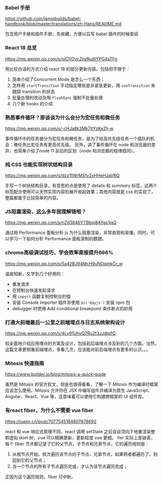 ### Babel 手册 
https://github.com/jamiebuilds/babel-handbook/blob/master/translations/zh-Hans/README.md

包含用户手册和插件手册，先收藏，方便以后写 babel 插件的时候查阅

### React 18 总览
https://mp.weixin.qq.com/s/oiCVOvcZnyRu6IYPG4sTFg

用比较白话的方式介绍 react 18 的部分更新内容。包括但不限于：
1. 简单介绍了Concurrent Mode 是怎么一个东西；
2. 怎样用 `startTransition` 手动指定哪些是非紧急更新，用 `useTransition` 来跟踪 transition 的状态
3. 批量处理的改动及用 `flushSync` 强制不批量处理
4. 几个新 hooks 的介绍

### 熟悉事件循环？那谈谈为什么会分为宏任务和微任务
https://mp.weixin.qq.com/s/-cHJa8k3Mk7jtYzKeZlj-w

事件循环中的任务被分为宏任务和微任务，是为了给高优先级任务一个插队的机会：微任务比宏任务有更高优先级。
另外，讲了事件循环在 node 和浏览器的差异，也简单介绍了node 11 前后的区别（node 和浏览器的规律趋同）。

### 纯 CSS 也能实现树状结构目录
https://mp.weixin.qq.com/s/dzzTtWrMSfv2xHHeHJaVRQ

手写一个树状结构目录，有意思的点是使用了 details 和 summary 标签，这两个标签配合使用可以天然实现内容的展开收起效果；其他内容就是 css 的实现了，整篇都属于比较简单的内容。

### JS阻塞渲染，这么多年我理解错啦？
https://mp.weixin.qq.com/s/nZd3846YTBbpj8AYgs1jqQ

通过用 Performance 面板分析 js 为什么阻塞渲染，非常直观和易懂。同时，可以学习一下如何分析 Performance 面板录制的数据。

### chrome高级调试技巧，学会效率直接提升666%
https://mp.weixin.qq.com/s/5a42BJ94McH9uNOqmkCr_w

温故知新，又学到几个好用的：
- 重发请求
- 在控制台快速发起请求
- 用 `copy()` 函数复制控制台的值
- 安装 Console Importer 插件并使用 `$i('dayjs')` 安装 npm 包
- debugger 时使用 Add conditional breakpoint 条件断点的妙用

### 打通大前端最后一公里之前端埋点与日志系统架构设计
https://mp.weixin.qq.com/s/4Lv91UhvQ7Ru2t3JJdtp1Q

较全面地介绍应用埋点的方案及设计，包括前后端埋点涉及到的几个方面。当然，这篇文章更侧重前端埋点，多看几次，应该能对前后端埋点有更多的认识。。。

### Mitosis 快速指南
https://www.builder.io/blog/mitosis-a-quick-guide

虽然是 Mitosis 的官方软文，但是也值得看看，了解一下 Mitosis 作为编译时框架应该怎么使用。Mitosis 允许你在 JSX 中编写组件并编译为原生 JavaScript、Angular、React、Vue 等，这意味着可以使用它构建跨框架的 UI 组件库。

### 有react fiber，为什么不需要 vue fiber
https://juejin.cn/post/7077545184807878692

react 和 vue 响应式原理不同，react 调用 setState 之后会自顶向下地重渲染整颗虚拟 dom 树，vue 可以精确更新，更新粒度 vue 更细。
fier 实际上是链表，每个 fiber 节点都记录了它的父节点、子节点和兄弟节点，它的遍历规则是：
1. 从根节点开始，依次遍历该节点的子节点、兄弟节点，如果两者都遍历了，则回到它的父节点；
2. 当一个节点的所有子节点遍历完成，才认为该节点遍历完成；

正因为这个遍历规则，fiber 可中断。

